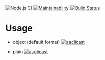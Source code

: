 ![Node.js CI](https://github.com/SamKuper/backend-project-lvl2/workflows/Node.js%20CI/badge.svg)
[![Maintainability](https://api.codeclimate.com/v1/badges/7b53eb21719a8a72afcd/maintainability)](https://codeclimate.com/github/SamKuper/backend-project-lvl2/maintainability)
[![Build Status](https://travis-ci.org/SamKuper/backend-project-lvl2.svg?branch=master)](https://travis-ci.org/SamKuper/backend-project-lvl2)

# Usage
  - object (default format)
[![asciicast](https://asciinema.org/a/62HzBckw4ZwwaYYW91vvDmEMc.svg)](https://asciinema.org/a/62HzBckw4ZwwaYYW91vvDmEMc)

  - plain 
[![asciicast](https://asciinema.org/a/DdldQcBLRxaVWjGj8FYvLY87j.svg)](https://asciinema.org/a/DdldQcBLRxaVWjGj8FYvLY87j)
